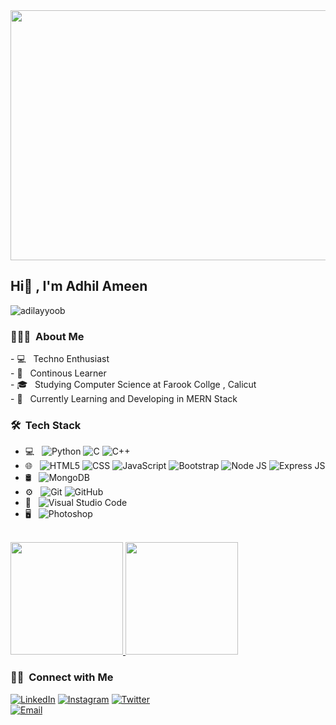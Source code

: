 <img src="https://media.giphy.com/media/dWesBcTLavkZuG35MI/giphy.gif" width="600" height="400"/>
<h2>Hi👋 , I'm Adhil Ameen</h2>
<p><img src="https://komarev.com/ghpvc/?username=adilayyoob&label=Profile%20views&color=0e75b6&style=flat" alt="adilayyoob"/></p>
<h3> 👨🏻‍💻 &nbsp;About Me </h3>
- 💻 &nbsp; Techno Enthusiast<br>
- 📙 &nbsp; Continous Learner<br>
- 🎓 &nbsp; Studying Computer Science at Farook Collge , Calicut<br>
- 🌱 &nbsp; Currently Learning and Developing in MERN Stack<br>

<h3> 🛠 &nbsp;Tech Stack</h3>

- 💻 &nbsp;
  ![Python](https://img.shields.io/badge/-Python-333333?style=flat&logo=python)
  ![C](https://img.shields.io/badge/-C-333333?style=flat&logo=C%2B%2B&logoColor=00599C)
  ![C++](https://img.shields.io/badge/-C++-333333?style=flat&logo=C%2B%2B&logoColor=00599C)
- 🌐 &nbsp;
  ![HTML5](https://img.shields.io/badge/-HTML5-333333?style=flat&logo=HTML5)
  ![CSS](https://img.shields.io/badge/-CSS-333333?style=flat&logo=CSS3&logoColor=1572B6)
  ![JavaScript](https://img.shields.io/badge/-JavaScript-333333?style=flat&logo=javascript)
  ![Bootstrap](https://img.shields.io/badge/-Bootstrap-333333?style=flat&logo=bootstrap&logoColor=563D7C)
  ![Node JS](https://img.shields.io/badge/-Node.js-333333?style=flat&logo=node.js)
  ![Express JS](https://img.shields.io/badge/-Express.js-333333?style=flat&logo=express.js)
- 🛢 &nbsp;
  ![MongoDB](https://img.shields.io/badge/-MongoDB-333333?style=flat&logo=mongodb)
- ⚙️ &nbsp;
  ![Git](https://img.shields.io/badge/-Git-333333?style=flat&logo=git)
  ![GitHub](https://img.shields.io/badge/-GitHub-333333?style=flat&logo=github)
- 🔧 &nbsp;
  ![Visual Studio Code](https://img.shields.io/badge/-Visual%20Studio%20Code-333333?style=flat&logo=visual-studio-code&logoColor=007ACC)
- 🖥 &nbsp;
  ![Photoshop](https://img.shields.io/badge/-Photoshop-333333?style=flat&logo=adobe-photoshop)
<br/>

<a href="https://github.com/adhilameenet">
  <img height="180em" src="https://github-readme-stats.vercel.app/api?username=adhilameenet&theme=buefy&show_icons=true" />
  <img height="180em" src="https://github-readme-stats.vercel.app/api/top-langs/?username=adhilameenet&theme=buefy&layout=compact" />
</a>
<br/>
<h3> 🤝🏻 &nbsp;Connect with Me </h3>
<a href="https://www.linkedin.com/in/adhilameenet/"><img alt="LinkedIn" src="https://img.shields.io/badge/LinkedIn-adhilameenet-blue?style=flat-square&logo=linkedin"></a>
<a href="https://www.instagram.com/adhilameenet"><img alt="Instagram" src="https://img.shields.io/badge/Instagram-adhilameenet-blue?style=flat-square&logo=instagram"></a>
<a href="https://www.twitter.com/adhilameenet"><img alt="Twitter" src="https://img.shields.io/badge/Twitter-adhilameenet-blue?style=flat-square&logo=twitter"></a><br>
<a href="mailto:adhilameenet@gmail.com"><img alt="Email" src="https://img.shields.io/badge/Email-adhilameenet@gmail.com-blue?style=flat-square&logo=gmail"></a>
